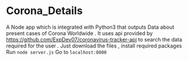 # Corona_Details
A Node app which is integrated with  Python3 that outputs Data about present cases of Corona Worldwide . It uses api provided by https://github.com/ExpDev07/coronavirus-tracker-api to search the data required for  the user .
Just download the files , install required packages 
Run `node server.js`
Go to `localhost:8000`

